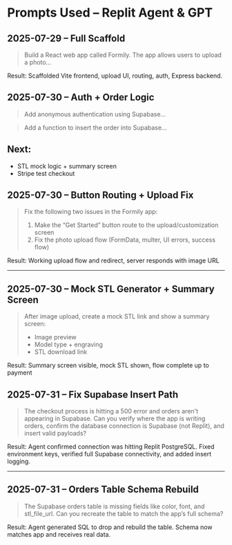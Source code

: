 # Prompts Used – Replit Agent & GPT

## 2025-07-29 – Full Scaffold
> Build a React web app called Formily. The app allows users to upload a photo...

Result: Scaffolded Vite frontend, upload UI, routing, auth, Express backend.

## 2025-07-30 – Auth + Order Logic
> Add anonymous authentication using Supabase...

> Add a function to insert the order into Supabase...

## Next:
- STL mock logic + summary screen
- Stripe test checkout

## 2025-07-30 – Button Routing + Upload Fix
> Fix the following two issues in the Formily app:
> 1. Make the “Get Started” button route to the upload/customization screen
> 2. Fix the photo upload flow (FormData, multer, UI errors, success flow)

Result: Working upload flow and redirect, server responds with image URL

---

## 2025-07-30 – Mock STL Generator + Summary Screen
> After image upload, create a mock STL link and show a summary screen:
> - Image preview
> - Model type + engraving
> - STL download link

Result: Summary screen visible, mock STL shown, flow complete up to payment

## 2025-07-31 – Fix Supabase Insert Path

> The checkout process is hitting a 500 error and orders aren't appearing in Supabase. Can you verify where the app is writing orders, confirm the database connection is Supabase (not Replit), and insert valid payloads?

Result: Agent confirmed connection was hitting Replit PostgreSQL. Fixed environment keys, verified full Supabase connectivity, and added insert logging.

---

## 2025-07-31 – Orders Table Schema Rebuild

> The Supabase orders table is missing fields like color, font, and stl_file_url. Can you recreate the table to match the app’s full schema?

Result: Agent generated SQL to drop and rebuild the table. Schema now matches app and receives real data.
